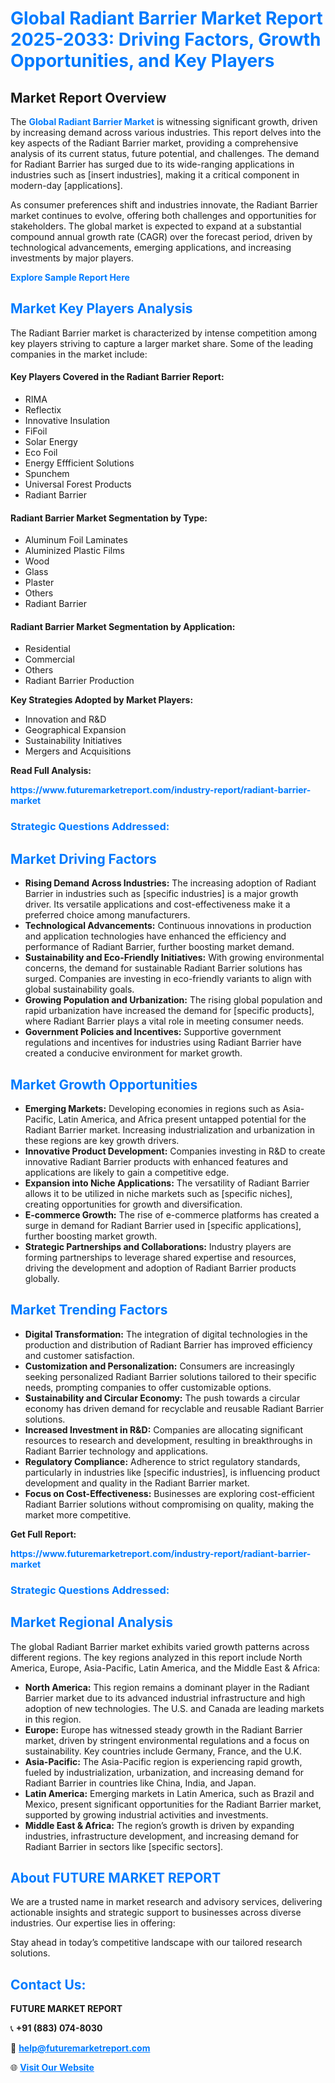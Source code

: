 <h1 style="color: #007BFF;">Global Radiant Barrier Market Report 2025-2033: Driving Factors, Growth Opportunities, and Key Players</h1>

<section id="overview">
<h2>Market Report Overview</h2>
<p>The <a href="https://www.futuremarketreport.com/industry-report/radiant-barrier-market" style="color: #007BFF; text-decoration: none;"><strong>Global Radiant Barrier Market</strong></a> is witnessing significant growth, driven by increasing demand across various industries. This report delves into the key aspects of the Radiant Barrier market, providing a comprehensive analysis of its current status, future potential, and challenges. The demand for Radiant Barrier has surged due to its wide-ranging applications in industries such as [insert industries], making it a critical component in modern-day [applications].</p>
<p>As consumer preferences shift and industries innovate, the Radiant Barrier market continues to evolve, offering both challenges and opportunities for stakeholders. The global market is expected to expand at a substantial compound annual growth rate (CAGR) over the forecast period, driven by technological advancements, emerging applications, and increasing investments by major players.</p>
</section>

<section id="overview">
<p><a href="https://www.futuremarketreport.com/request-sample/reportId=110632" style="color: #007BFF; text-decoration: none;"><strong>Explore Sample Report Here</strong></a></p>
</section>

<section id="key-players">
<h2 style="color: #007BFF;">Market Key Players Analysis</h2>
<p>The Radiant Barrier market is characterized by intense competition among key players striving to capture a larger market share. Some of the leading companies in the market include:</p>
<h4>Key Players Covered in the Radiant Barrier Report:</h4>
<ul><li>RIMA</li><li>Reflectix</li><li>Innovative Insulation</li><li>FiFoil</li><li>Solar Energy</li><li>Eco Foil</li><li>Energy Effficient Solutions</li><li>Spunchem</li><li>Universal Forest Products</li><li>Radiant Barrier</li></ul>
<h4>Radiant Barrier Market Segmentation by Type:</h4>
<ul><li>Aluminum Foil Laminates</li><li>Aluminized Plastic Films</li><li>Wood</li><li>Glass</li><li>Plaster</li><li>Others</li><li>Radiant Barrier</li></ul>

<h4>Radiant Barrier Market Segmentation by Application:</h4>
<ul><li>Residential</li><li>Commercial</li><li>Others</li><li>Radiant Barrier Production</li></ul>
<p><strong>Key Strategies Adopted by Market Players:</strong></p>
<ul>
<li>Innovation and R&D</li>
<li>Geographical Expansion</li>
<li>Sustainability Initiatives</li>
<li>Mergers and Acquisitions</li>
</ul>
</section>

<section>
<p><strong>Read Full Analysis: </strong></p><a href="https://www.futuremarketreport.com/industry-report/radiant-barrier-market" style="color: #007BFF; text-decoration: none;"><strong>https://www.futuremarketreport.com/industry-report/radiant-barrier-market</strong></a>
<h3 style="color: #007BFF;">Strategic Questions Addressed:</h3>
</section>

<section id="driving-factors">
<h2 style="color: #007BFF;">Market Driving Factors</h2>
<ul>
<li><strong>Rising Demand Across Industries:</strong> The increasing adoption of Radiant Barrier in industries such as [specific industries] is a major growth driver. Its versatile applications and cost-effectiveness make it a preferred choice among manufacturers.</li>
<li><strong>Technological Advancements:</strong> Continuous innovations in production and application technologies have enhanced the efficiency and performance of Radiant Barrier, further boosting market demand.</li>
<li><strong>Sustainability and Eco-Friendly Initiatives:</strong> With growing environmental concerns, the demand for sustainable Radiant Barrier solutions has surged. Companies are investing in eco-friendly variants to align with global sustainability goals.</li>
<li><strong>Growing Population and Urbanization:</strong> The rising global population and rapid urbanization have increased the demand for [specific products], where Radiant Barrier plays a vital role in meeting consumer needs.</li>
<li><strong>Government Policies and Incentives:</strong> Supportive government regulations and incentives for industries using Radiant Barrier have created a conducive environment for market growth.</li>
</ul>
</section>

<section id="growth-opportunities">
<h2 style="color: #007BFF;">Market Growth Opportunities</h2>
<ul>
<li><strong>Emerging Markets:</strong> Developing economies in regions such as Asia-Pacific, Latin America, and Africa present untapped potential for the Radiant Barrier market. Increasing industrialization and urbanization in these regions are key growth drivers.</li>
<li><strong>Innovative Product Development:</strong> Companies investing in R&D to create innovative Radiant Barrier products with enhanced features and applications are likely to gain a competitive edge.</li>
<li><strong>Expansion into Niche Applications:</strong> The versatility of Radiant Barrier allows it to be utilized in niche markets such as [specific niches], creating opportunities for growth and diversification.</li>
<li><strong>E-commerce Growth:</strong> The rise of e-commerce platforms has created a surge in demand for Radiant Barrier used in [specific applications], further boosting market growth.</li>
<li><strong>Strategic Partnerships and Collaborations:</strong> Industry players are forming partnerships to leverage shared expertise and resources, driving the development and adoption of Radiant Barrier products globally.</li>
</ul>
</section>

<section id="trending-factors">
<h2 style="color: #007BFF;">Market Trending Factors</h2>
<ul>
<li><strong>Digital Transformation:</strong> The integration of digital technologies in the production and distribution of Radiant Barrier has improved efficiency and customer satisfaction.</li>
<li><strong>Customization and Personalization:</strong> Consumers are increasingly seeking personalized Radiant Barrier solutions tailored to their specific needs, prompting companies to offer customizable options.</li>
<li><strong>Sustainability and Circular Economy:</strong> The push towards a circular economy has driven demand for recyclable and reusable Radiant Barrier solutions.</li>
<li><strong>Increased Investment in R&D:</strong> Companies are allocating significant resources to research and development, resulting in breakthroughs in Radiant Barrier technology and applications.</li>
<li><strong>Regulatory Compliance:</strong> Adherence to strict regulatory standards, particularly in industries like [specific industries], is influencing product development and quality in the Radiant Barrier market.</li>
<li><strong>Focus on Cost-Effectiveness:</strong> Businesses are exploring cost-efficient Radiant Barrier solutions without compromising on quality, making the market more competitive.</li>
</ul>
</section>

<section>
<p><strong>Get Full Report: </strong></p><a href="https://www.futuremarketreport.com/industry-report/radiant-barrier-market" style="color: #007BFF; text-decoration: none;"><strong>https://www.futuremarketreport.com/industry-report/radiant-barrier-market</strong></a>
<h3 style="color: #007BFF;">Strategic Questions Addressed:</h3>
</section>


<section id="regional-analysis">
<h2 style="color: #007BFF;">Market Regional Analysis</h2>
<p>The global Radiant Barrier market exhibits varied growth patterns across different regions. The key regions analyzed in this report include North America, Europe, Asia-Pacific, Latin America, and the Middle East & Africa:</p>
<ul>
<li><strong>North America:</strong> This region remains a dominant player in the Radiant Barrier market due to its advanced industrial infrastructure and high adoption of new technologies. The U.S. and Canada are leading markets in this region.</li>
<li><strong>Europe:</strong> Europe has witnessed steady growth in the Radiant Barrier market, driven by stringent environmental regulations and a focus on sustainability. Key countries include Germany, France, and the U.K.</li>
<li><strong>Asia-Pacific:</strong> The Asia-Pacific region is experiencing rapid growth, fueled by industrialization, urbanization, and increasing demand for Radiant Barrier in countries like China, India, and Japan.</li>
<li><strong>Latin America:</strong> Emerging markets in Latin America, such as Brazil and Mexico, present significant opportunities for the Radiant Barrier market, supported by growing industrial activities and investments.</li>
<li><strong>Middle East & Africa:</strong> The region’s growth is driven by expanding industries, infrastructure development, and increasing demand for Radiant Barrier in sectors like [specific sectors].</li>
</ul>
</section>

<footer>
<h2 style="color: #007BFF;">About FUTURE MARKET REPORT</h2>
<p>We are a trusted name in market research and advisory services, delivering actionable insights and strategic support to businesses across diverse industries. Our expertise lies in offering:</p>

<p>Stay ahead in today’s competitive landscape with our tailored research solutions.</p>

<h2 style="color: #007BFF;">Contact Us:</h2>
<p><strong>FUTURE MARKET REPORT</strong></p>
<p>📞 <strong>+91 (883) 074-8030</strong></p>
<p>📧 <strong><a href="mailto:help@futuremarketreport.com" style="color: #007BFF;">help@futuremarketreport.com</a></strong></p>
<p>🌐 <strong><a href="https://www.futuremarketreport.com/" style="color: #007BFF;">Visit Our Website</a></strong></p>
</footer>